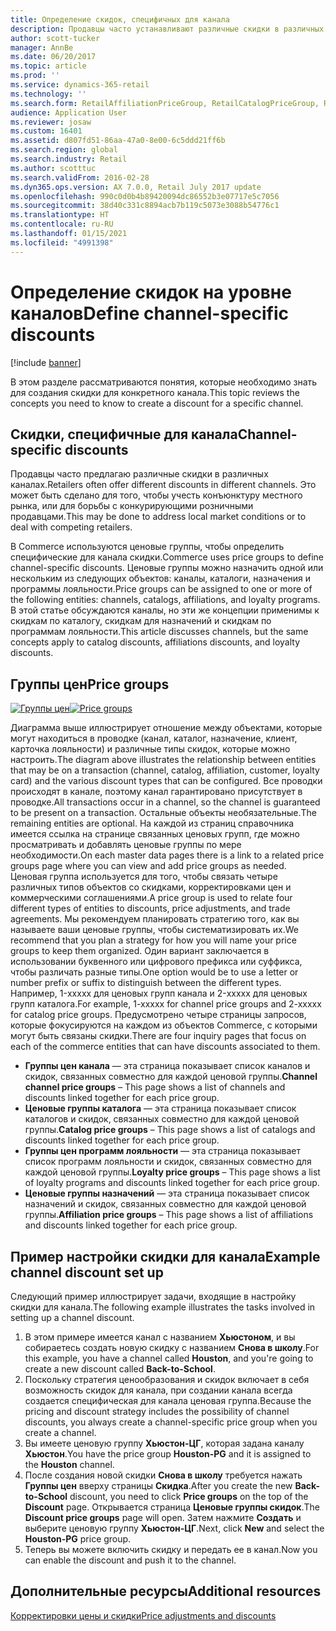 ```yaml
---
title: Определение скидок, специфичных для канала
description: Продавцы часто устанавливают различные скидки в различных каналах. В этом разделе рассматриваются понятия, которые необходимо знать для создания скидки для конкретного канала.
author: scott-tucker
manager: AnnBe
ms.date: 06/20/2017
ms.topic: article
ms.prod: ''
ms.service: dynamics-365-retail
ms.technology: ''
ms.search.form: RetailAffiliationPriceGroup, RetailCatalogPriceGroup, RetailChannelPriceGroup, RetailDiscountPriceGroup, RetailDiscountPricingWorkspace, RetailPeriodicDiscount, RetailStoreItemPriceList, RetailStoreTable
audience: Application User
ms.reviewer: josaw
ms.custom: 16401
ms.assetid: d807fd51-86aa-47a0-8e00-6c5ddd21ff6b
ms.search.region: global
ms.search.industry: Retail
ms.author: scotttuc
ms.search.validFrom: 2016-02-28
ms.dyn365.ops.version: AX 7.0.0, Retail July 2017 update
ms.openlocfilehash: 990c0d0b4b89420094dc86552b3e07717e5c7056
ms.sourcegitcommit: 38d40c331c8894acb7b119c5073e3088b54776c1
ms.translationtype: HT
ms.contentlocale: ru-RU
ms.lasthandoff: 01/15/2021
ms.locfileid: "4991398"
---
```

# <a name="define-channel-specific-discounts"></a><span data-ttu-id="2d6a1-104">Определение скидок на уровне каналов</span><span class="sxs-lookup"><span data-stu-id="2d6a1-104">Define channel-specific discounts</span></span>

[!include [banner](includes/banner.md)]

<span data-ttu-id="2d6a1-105">В этом разделе рассматриваются понятия, которые необходимо знать для создания скидки для конкретного канала.</span><span class="sxs-lookup"><span data-stu-id="2d6a1-105">This topic reviews the concepts you need to know to create a discount for a specific channel.</span></span>

## <a name="channel-specific-discounts"></a><span data-ttu-id="2d6a1-106">Скидки, специфичные для канала</span><span class="sxs-lookup"><span data-stu-id="2d6a1-106">Channel-specific discounts</span></span>

<span data-ttu-id="2d6a1-107">Продавцы часто предлагаю различные скидки в различных каналах.</span><span class="sxs-lookup"><span data-stu-id="2d6a1-107">Retailers often offer different discounts in different channels.</span></span> <span data-ttu-id="2d6a1-108">Это может быть сделано для того, чтобы учесть конъюнктуру местного рынка, или для борьбы с конкурирующими розничными продавцами.</span><span class="sxs-lookup"><span data-stu-id="2d6a1-108">This may be done to address local market conditions or to deal with competing retailers.</span></span>

<span data-ttu-id="2d6a1-109">В Commerce используются ценовые группы, чтобы определить специфические для канала скидки.</span><span class="sxs-lookup"><span data-stu-id="2d6a1-109">Commerce uses price groups to define channel-specific discounts.</span></span> <span data-ttu-id="2d6a1-110">Ценовые группы можно назначить одной или нескольким из следующих объектов: каналы, каталоги, назначения и программы лояльности.</span><span class="sxs-lookup"><span data-stu-id="2d6a1-110">Price groups can be assigned to one or more of the following entities: channels, catalogs, affiliations, and loyalty programs.</span></span> <span data-ttu-id="2d6a1-111">В этой статье обсуждаются каналы, но эти же концепции применимы к скидкам по каталогу, скидкам для назначений и скидкам по программам лояльности.</span><span class="sxs-lookup"><span data-stu-id="2d6a1-111">This article discusses channels, but the same concepts apply to catalog discounts, affiliations discounts, and loyalty discounts.</span></span>

## <a name="price-groups"></a><span data-ttu-id="2d6a1-112">Группы цен</span><span class="sxs-lookup"><span data-stu-id="2d6a1-112">Price groups</span></span>

<span data-ttu-id="2d6a1-113">[![Группы цен](./media/price-groups-1024x608.png)](./media/price-groups.png)</span><span class="sxs-lookup"><span data-stu-id="2d6a1-113">[![Price groups](./media/price-groups-1024x608.png)](./media/price-groups.png)</span></span>

<span data-ttu-id="2d6a1-114">Диаграмма выше иллюстрирует отношение между объектами, которые могут находиться в проводке (канал, каталог, назначение, клиент, карточка лояльности) и различные типы скидок, которые можно настроить.</span><span class="sxs-lookup"><span data-stu-id="2d6a1-114">The diagram above illustrates the relationship between entities that may be on a transaction (channel, catalog, affiliation, customer, loyalty card) and the various discount types that can be configured.</span></span> <span data-ttu-id="2d6a1-115">Все проводки происходят в канале, поэтому канал гарантировано присутствует в проводке.</span><span class="sxs-lookup"><span data-stu-id="2d6a1-115">All transactions occur in a channel, so the channel is guaranteed to be present on a transaction.</span></span> <span data-ttu-id="2d6a1-116">Остальные объекты необязательные.</span><span class="sxs-lookup"><span data-stu-id="2d6a1-116">The remaining entities are optional.</span></span> <span data-ttu-id="2d6a1-117">На каждой из страниц справочника имеется ссылка на странице связанных ценовых групп, где можно просматривать и добавлять ценовые группы по мере необходимости.</span><span class="sxs-lookup"><span data-stu-id="2d6a1-117">On each master data pages there is a link to a related price groups page where you can view and add price groups as needed.</span></span> <span data-ttu-id="2d6a1-118">Ценовая группа используется для того, чтобы связать четыре различных типов объектов со скидками, корректировками цен и коммерческими соглашениями.</span><span class="sxs-lookup"><span data-stu-id="2d6a1-118">A price group is used to relate four different types of entities to discounts, price adjustments, and trade agreements.</span></span> <span data-ttu-id="2d6a1-119">Мы рекомендуем планировать стратегию того, как вы называете ваши ценовые группы, чтобы систематизировать их.</span><span class="sxs-lookup"><span data-stu-id="2d6a1-119">We recommend that you plan a strategy for how you will name your price groups to keep them organized.</span></span> <span data-ttu-id="2d6a1-120">Один вариант заключается в использовании буквенного или цифрового префикса или суффикса, чтобы различать разные типы.</span><span class="sxs-lookup"><span data-stu-id="2d6a1-120">One option would be to use a letter or number prefix or suffix to distinguish between the different types.</span></span> <span data-ttu-id="2d6a1-121">Например, 1-xxxxx для ценовых групп канала и 2-xxxxx для ценовых групп каталога.</span><span class="sxs-lookup"><span data-stu-id="2d6a1-121">For example, 1-xxxxx for channel price groups and 2-xxxxx for catalog price groups.</span></span> <span data-ttu-id="2d6a1-122">Предусмотрено четыре страницы запросов, которые фокусируются на каждом из объектов Commerce, с которыми могут быть связаны скидки.</span><span class="sxs-lookup"><span data-stu-id="2d6a1-122">There are four inquiry pages that focus on each of the commerce entities that can have discounts associated to them.</span></span>

- <span data-ttu-id="2d6a1-123">**Группы цен канала** — эта страница показывает список каналов и скидок, связанных совместно для каждой ценовой группы.</span><span class="sxs-lookup"><span data-stu-id="2d6a1-123">**Channel channel price groups** – This page shows a list of channels and discounts linked together for each price group.</span></span>
- <span data-ttu-id="2d6a1-124">**Ценовые группы каталога** — эта страница показывает список каталогов и скидок, связанных совместно для каждой ценовой группы.</span><span class="sxs-lookup"><span data-stu-id="2d6a1-124">**Catalog price groups** – This page shows a list of catalogs and discounts linked together for each price group.</span></span>
- <span data-ttu-id="2d6a1-125">**Группы цен программ лояльности** — эта страница показывает список программ лояльности и скидок, связанных совместно для каждой ценовой группы.</span><span class="sxs-lookup"><span data-stu-id="2d6a1-125">**Loyalty price groups** – This page shows a list of loyalty programs and discounts linked together for each price group.</span></span>
- <span data-ttu-id="2d6a1-126">**Ценовые группы назначений** — эта страница показывает список назначений и скидок, связанных совместно для каждой ценовой группы.</span><span class="sxs-lookup"><span data-stu-id="2d6a1-126">**Affiliation price groups** – This page shows a list of affiliations and discounts linked together for each price group.</span></span>

## <a name="example-channel-discount-set-up"></a><span data-ttu-id="2d6a1-127">Пример настройки скидки для канала</span><span class="sxs-lookup"><span data-stu-id="2d6a1-127">Example channel discount set up</span></span>

<span data-ttu-id="2d6a1-128">Следующий пример иллюстрирует задачи, входящие в настройку скидки для канала.</span><span class="sxs-lookup"><span data-stu-id="2d6a1-128">The following example illustrates the tasks involved in setting up a channel discount.</span></span>

1. <span data-ttu-id="2d6a1-129">В этом примере имеется канал с названием **Хьюстоном**, и вы собираетесь создать новую скидку с названием **Снова в школу**.</span><span class="sxs-lookup"><span data-stu-id="2d6a1-129">For this example, you have a channel called **Houston**, and you're going to create a new discount called **Back-to-School**.</span></span>
2. <span data-ttu-id="2d6a1-130">Поскольку стратегия ценообразования и скидок включает в себя возможность скидок для канала, при создании канала всегда создается специфическая для канала ценовая группа.</span><span class="sxs-lookup"><span data-stu-id="2d6a1-130">Because the pricing and discount strategy includes the possibility of channel discounts, you always create a channel-specific price group when you create a channel.</span></span>
3. <span data-ttu-id="2d6a1-131">Вы имеете ценовую группу **Хьюстон-ЦГ**, которая задана каналу **Хьюстон**.</span><span class="sxs-lookup"><span data-stu-id="2d6a1-131">You have the price group **Houston-PG** and it is assigned to the **Houston** channel.</span></span>
4. <span data-ttu-id="2d6a1-132">После создания новой скидки **Снова в школу** требуется нажать **Группы цен** вверху страницы **Скидка**.</span><span class="sxs-lookup"><span data-stu-id="2d6a1-132">After you create the new **Back-to-School** discount, you need to click **Price groups** on the top of the **Discount** page.</span></span> <span data-ttu-id="2d6a1-133">Открывается страница **Ценовые группы скидок**.</span><span class="sxs-lookup"><span data-stu-id="2d6a1-133">The **Discount price groups** page will open.</span></span> <span data-ttu-id="2d6a1-134">Затем нажмите **Создать** и выберите ценовую группу **Хьюстон-ЦГ**.</span><span class="sxs-lookup"><span data-stu-id="2d6a1-134">Next, click **New** and select the **Houston-PG** price group.</span></span>
5. <span data-ttu-id="2d6a1-135">Теперь вы можете включить скидку и передать ее в канал.</span><span class="sxs-lookup"><span data-stu-id="2d6a1-135">Now you can enable the discount and push it to the channel.</span></span>

## <a name="additional-resources"></a><span data-ttu-id="2d6a1-136">Дополнительные ресурсы</span><span class="sxs-lookup"><span data-stu-id="2d6a1-136">Additional resources</span></span>

[<span data-ttu-id="2d6a1-137">Корректировки цены и скидки</span><span class="sxs-lookup"><span data-stu-id="2d6a1-137">Price adjustments and discounts</span></span>](price-adjustments-discounts.md)
